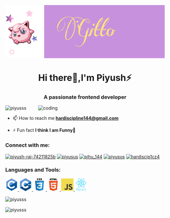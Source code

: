 ![logo](https://github.com/Piyusss/Piyusss/blob/main/904C53DD-CD85-4580-963E-2FB4AD095F87.jpg)
<h1 align="center">Hi there🐼,I'm Piyush⚡</h1>
<h3 align="center">A passionate frontend developer</h3>
<img align="right" alt="coding" width="400" src="http://media.giphy.com/media/yYSSBtDgbbRzq/giphy.gif">
<p align="left"> <img src="https://komarev.com/ghpvc/?username=piyusss&label=Profile%20views&color=0e75b6&style=flat" alt="piyusss" /> </p>

- 📫 How to reach me **hardiscipline144@gmail.com**

- ⚡ Fun fact **I think I am Funny🥶**

<h3 align="left">Connect with me:</h3>
<p align="left">
<a href="https://linkedin.com/in/piyush-raj-74211825b" target="blank"><img align="center" src="https://raw.githubusercontent.com/rahuldkjain/github-profile-readme-generator/master/src/images/icons/Social/linked-in-alt.svg" alt="piyush-raj-74211825b" height="30" width="40" /></a>
<a href="https://instagram.com/piyusus" target="blank"><img align="center" src="https://raw.githubusercontent.com/rahuldkjain/github-profile-readme-generator/master/src/images/icons/Social/instagram.svg" alt="piyusus" height="30" width="40" /></a>
<a href="https://codeforces.com/profile/pihu_144" target="blank"><img align="center" src="https://raw.githubusercontent.com/rahuldkjain/github-profile-readme-generator/master/src/images/icons/Social/codeforces.svg" alt="pihu_144" height="30" width="40" /></a>
<a href="https://www.leetcode.com/piyusus" target="blank"><img align="center" src="https://raw.githubusercontent.com/rahuldkjain/github-profile-readme-generator/master/src/images/icons/Social/leet-code.svg" alt="piyusus" height="30" width="40" /></a>
<a href="https://auth.geeksforgeeks.org/user/hardiscip1cz4" target="blank"><img align="center" src="https://raw.githubusercontent.com/rahuldkjain/github-profile-readme-generator/master/src/images/icons/Social/geeks-for-geeks.svg" alt="hardiscip1cz4" height="30" width="40" /></a>
</p>

<h3 align="left">Languages and Tools:</h3>
<p align="left"> <a href="https://www.cprogramming.com/" target="_blank" rel="noreferrer"> <img src="https://raw.githubusercontent.com/devicons/devicon/master/icons/c/c-original.svg" alt="c" width="40" height="40"/> </a> <a href="https://www.w3schools.com/cpp/" target="_blank" rel="noreferrer"> <img src="https://raw.githubusercontent.com/devicons/devicon/master/icons/cplusplus/cplusplus-original.svg" alt="cplusplus" width="40" height="40"/> </a> <a href="https://www.w3schools.com/css/" target="_blank" rel="noreferrer"> <img src="https://raw.githubusercontent.com/devicons/devicon/master/icons/css3/css3-original-wordmark.svg" alt="css3" width="40" height="40"/> </a> <a href="https://www.w3.org/html/" target="_blank" rel="noreferrer"> <img src="https://raw.githubusercontent.com/devicons/devicon/master/icons/html5/html5-original-wordmark.svg" alt="html5" width="40" height="40"/> </a> <a href="https://developer.mozilla.org/en-US/docs/Web/JavaScript" target="_blank" rel="noreferrer"> <img src="https://raw.githubusercontent.com/devicons/devicon/master/icons/javascript/javascript-original.svg" alt="javascript" width="40" height="40"/> </a> <a href="https://reactjs.org/" target="_blank" rel="noreferrer"> <img src="https://raw.githubusercontent.com/devicons/devicon/master/icons/react/react-original-wordmark.svg" alt="react" width="40" height="40"/> </a> </p>

<p><img align="center" src="https://github-readme-stats.vercel.app/api/top-langs?username=piyusss&show_icons=true&locale=en&layout=compact" alt="piyusss" /></p>

<p><img align="center" src="https://github-readme-streak-stats.herokuapp.com/?user=piyusss&" alt="piyusss" /></p>

